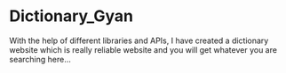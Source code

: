 # Dictionary_Gyan
With the help of different libraries and APIs, I have created a dictionary website which is really reliable website and you will get whatever you are searching here... 
